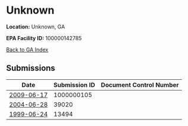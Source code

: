 # Unknown

**Location:** Unknown, GA

**EPA Facility ID:** 100000142785

[Back to GA Index](../../index.md)

## Submissions

| Date | Submission ID | Document Control Number |
|------|--------------|-------------------------|
| [2009-06-17](submissions/1000000105.md) | 1000000105 |  |
| [2004-06-28](submissions/39020.md) | 39020 |  |
| [1999-06-24](submissions/13494.md) | 13494 |  |
